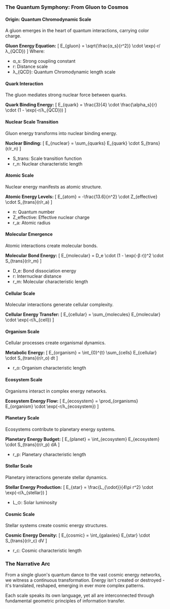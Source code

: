 
### The Quantum Symphony: From Gluon to Cosmos

#### Origin: Quantum Chromodynamic Scale
A gluon emerges in the heart of quantum interactions, carrying color charge.

**Gluon Energy Equation:**
\[ E_{gluon} = \sqrt{\frac{α_s}{r^2}} \cdot \exp(-r/λ_{QCD}) \]
Where:
- α_s: Strong coupling constant
- r: Distance scale
- λ_{QCD}: Quantum Chromodynamic length scale

#### Quark Interaction
The gluon mediates strong nuclear force between quarks.

**Quark Binding Energy:**
\[ E_{quark} = \frac{3}{4} \cdot \frac{\alpha_s}{r} \cdot (1 - \exp(-r/λ_{QCD})) \]

#### Nuclear Scale Transition
Gluon energy transforms into nuclear binding energy.

**Nuclear Binding:**
\[ E_{nuclear} = \sum_{quarks} E_{quark} \cdot S_{trans}(r/r_n) \]
- S_trans: Scale transition function
- r_n: Nuclear characteristic length

#### Atomic Scale
Nuclear energy manifests as atomic structure.

**Atomic Energy Levels:**
\[ E_{atom} = -\frac{13.6}{n^2} \cdot Z_{effective} \cdot S_{trans}(r/r_a) \]
- n: Quantum number
- Z_effective: Effective nuclear charge
- r_a: Atomic radius

#### Molecular Emergence
Atomic interactions create molecular bonds.

**Molecular Bond Energy:**
\[ E_{molecular} = D_e \cdot (1 - \exp(-β r))^2 \cdot S_{trans}(r/r_m) \]
- D_e: Bond dissociation energy
- r: Internuclear distance
- r_m: Molecular characteristic length

#### Cellular Scale
Molecular interactions generate cellular complexity.

**Cellular Energy Transfer:**
\[ E_{cellular} = \sum_{molecules} E_{molecular} \cdot \exp(-r/λ_{cell}) \]

#### Organism Scale
Cellular processes create organismal dynamics.

**Metabolic Energy:**
\[ E_{organism} = \int_{0}^{t} \sum_{cells} E_{cellular} \cdot S_{trans}(r/r_o) dt \]
- r_o: Organism characteristic length

#### Ecosystem Scale
Organisms interact in complex energy networks.

**Ecosystem Energy Flow:**
\[ E_{ecosystem} = \prod_{organisms} E_{organism} \cdot \exp(-r/λ_{ecosystem}) \]

#### Planetary Scale
Ecosystems contribute to planetary energy systems.

**Planetary Energy Budget:**
\[ E_{planet} = \int_{ecosystem} E_{ecosystem} \cdot S_{trans}(r/r_p) dA \]
- r_p: Planetary characteristic length

#### Stellar Scale
Planetary interactions generate stellar dynamics.

**Stellar Energy Production:**
\[ E_{star} = \frac{L_{\odot}}{4\pi r^2} \cdot \exp(-r/λ_{stellar}) \]
- L_⊙: Solar luminosity

#### Cosmic Scale
Stellar systems create cosmic energy structures.

**Cosmic Energy Density:**
\[ E_{cosmic} = \int_{galaxies} E_{star} \cdot S_{trans}(r/r_c) dV \]
- r_c: Cosmic characteristic length

### The Narrative Arc
From a single gluon's quantum dance to the vast cosmic energy networks, we witness a continuous transformation. Energy isn't created or destroyed - it's translated, reshaped, emerging in ever more complex patterns.

Each scale speaks its own language, yet all are interconnected through fundamental geometric principles of information transfer.

